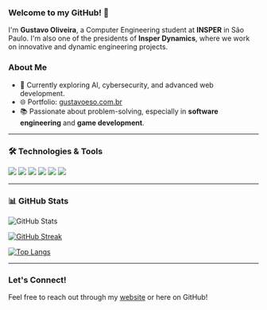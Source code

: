 ### Welcome to my GitHub! 👋

I'm **Gustavo Oliveira**, a Computer Engineering student at **INSPER** in São Paulo. I'm also one of the presidents of **Insper Dynamics**, where we work on innovative and dynamic engineering projects.

### About Me
- 🔭 Currently exploring AI, cybersecurity, and advanced web development.
- 🌐 Portfolio: [gustavoeso.com.br](https://gustavoeso.com.br)
- 📚 Passionate about problem-solving, especially in **software engineering** and **game development**.

---

### 🛠️ Technologies & Tools

<p align="left">
  <img src="https://img.shields.io/badge/Python-3776AB?style=for-the-badge&logo=python&logoColor=white"/>
  <img src="https://img.shields.io/badge/Java-007396?style=for-the-badge&logo=java&logoColor=white"/>
  <img src="https://img.shields.io/badge/C-00599C?style=for-the-badge&logo=c&logoColor=white"/>
  <img src="https://img.shields.io/badge/React-61DAFB?style=for-the-badge&logo=react&logoColor=black"/>
  <img src="https://img.shields.io/badge/SQL-4479A1?style=for-the-badge&logo=postgresql&logoColor=white"/>
  <img src="https://img.shields.io/badge/Unity-000000?style=for-the-badge&logo=unity&logoColor=white"/>
</p>

---

### 📊 GitHub Stats

![GitHub Stats](https://github-readme-stats.vercel.app/api?username=gustavoeso&show_icons=true&theme=dark)

[![GitHub Streak](http://github-readme-streak-stats.herokuapp.com?user=gustavoeso&theme=dark&background=000000)](https://git.io/streak-stats)

[![Top Langs](https://github-readme-stats.vercel.app/api/top-langs/?username=gustavoeso&theme=dark&layout=compact)](https://github-readme-stats.vercel.app/api/top-langs)

---

### Let's Connect!
Feel free to reach out through my [website](https://gustavoeso.com.br) or here on GitHub!

